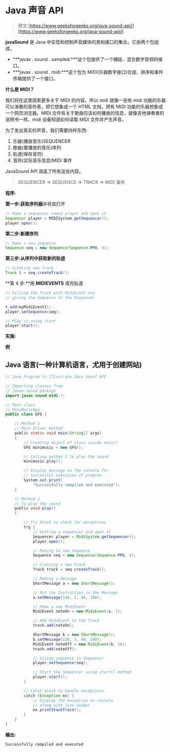 # Java 声音 API

> 原文:[https://www.geeksforgeeks.org/java-sound-api/](https://www.geeksforgeeks.org/java-sound-api/)

**javaSound** 是 Java 中实现和控制声音媒体的类和接口的集合。它由两个包组成。

*   ***javax . sound . sampled:***这个包提供了一个捕捉、混合数字音频的接口。
*   ***javax . sound . midi:***这个包为 MIDI(乐器数字接口)合成、排序和事件传输提供了一个接口。

**什么是 MIDI？**

我们将在这里探索更多关于 MIDI 的内容。所以 midi 就像一张有 midi 功能的乐器可以演奏的音符表，把它想象成一个 HTML 文档，把有 MIDI 功能的乐器想象成一个网页浏览器。MIDI 文件有关于歌曲应该如何播放的信息，就像吉他弹奏者的说明书一样。midi 设备知道如何读取 MIDI 文件并产生声音。

为了发出真实的声音，我们需要四样东西:

1.  乐器(播放音乐)SEQUENCER
2.  歌曲(要播放的音乐)序列
3.  轨道(保存音符)
4.  音符(实际音乐信息)MIDI 事件

JavaSound API 涵盖了所有这些内容。

> SEQUENCER ⇒ SEQUENCE ⇒ TRACK ⇒ MIDI 事件

**程序:**

**第一步:**获取**序列器**并将其打开

```java
// Make a sequencer named player and open it
Sequencer player = MIDISystem.getSequencer();
player.open();
```

**第二步:**新建**序列**

```java
// Make a new sequence 
Sequence seq = new Sequence(Sequence.PPQ, 4);
```

**第三步:**从序列中获取新的**轨迹**

```java
// Creating new Track
Track t = seq.createTrack();
```

**第 4 步:**用 **MIDIEVENTS** 填充轨道

```java
// Filling the Track with MidiEvent and
// giving the Sequence to the Sequencer

t.add(myMidiEvent1);
player.setSequence(seq);

// Play it using start
player.start();
```

**实施:**

**例**

## Java 语言(一种计算机语言，尤用于创建网站)

```java
// Java Program to Illustrate JAva Sounf API

// Importing classes from
// javax.sound package
import javax.sound.midi.*;

// Main class
// MiniMusicApp
public class GFG {

    // Method 1
    // Main driver method
    public static void main(String[] args)
    {
        // Creating object of class inside main()
        GFG minimusic = new GFG();

        // Calling method 2 to play the sound
        minimusic.play();

        // Display message on the console for
        // successful execution of program
        System.out.print(
            "Successfully compiled and executed");
    }

    // Method 2
    // To play the sound
    public void play()
    {

        // Try block to check for exceptions
        try {
            // Getting a sequencer and open it
            Sequencer player = MidiSystem.getSequencer();
            player.open();

            // Making 1a new Sequence
            Sequence seq = new Sequence(Sequence.PPQ, 4);

            // Creating a new track
            Track track = seq.createTrack();

            // Making a Message
            ShortMessage a = new ShortMessage();

            // Put the Instruction in the Message
            a.setMessage(144, 1, 44, 100);

            // Make a new MidiEvent
            MidiEvent noteOn = new MidiEvent(a, 1);

            // Add MidiEvent to the Track
            track.add(noteOn);

            ShortMessage b = new ShortMessage();
            b.setMessage(128, 1, 44, 100);
            MidiEvent noteOff = new MidiEvent(b, 16);
            track.add(noteOff);

            // Giving sequence to Sequencer
            player.setSequence(seq);

            // Start the Sequencer using start() method
            player.start();
        }

        // Catch block to handle exceptions
        catch (Exception ex) {
            // Display the exception on console
            // along with line number
            ex.printStackTrace();
        }
    }
}
```

**输出:**

```java
Successfully compiled and executed
```